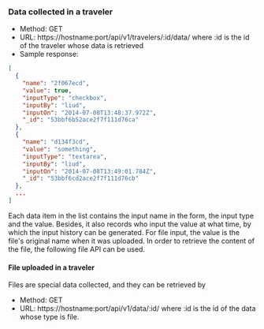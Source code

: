 ### Data collected in a traveler
- Method: GET
- URL: https://hostname:port/api/v1/travelers/:id/data/
 where :id is the id of the traveler whose data is retrieved
- Sample response:

```json
[
  {
    "name": "2f067ecd",
    "value": true,
    "inputType": "checkbox",
    "inputBy": "liud",
    "inputOn": "2014-07-08T13:48:37.972Z",
    "_id": "53bbf6b52ace2f7f111d76ca"
  },
  {
    "name": "d134f3cd",
    "value": "something",
    "inputType": "textarea",
    "inputBy": "liud",
    "inputOn": "2014-07-08T13:49:01.784Z",
    "_id": "53bbf6cd2ace2f7f111d76cb"
  },
  ...
]
```

Each data item in the list contains the input name in the form, the input type and the value. Besides, it also records who input the value at what time, by which the input history can be generated. For file input, the value is the file's original name when it was uploaded. In order to retrieve the content of the file, the following file API can be used.

#### File uploaded in a traveler
Files are special data collected, and they can be retrieved by
- Method: GET
- URL: https://hostname:port/api/v1/data/:id/
where :id is the id of the data whose type is file.
